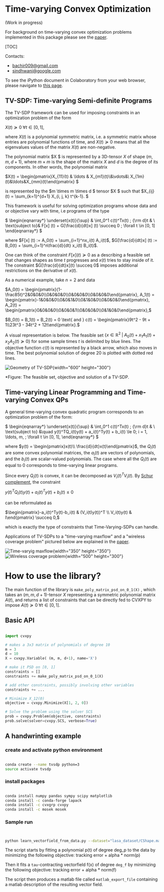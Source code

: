 # Time-varying Convex Optimization

(Work in progress)

For background on time-varying convex optimization problems implemented in this package please see the [paper][paper_location].

[TOC]

Contacts:

* bachir009@gmail.com
* sindhwani@google.com


To see the iPython document in Colaboratory from your web browser, please
navigate to [this page](https://colab.research.google.com/github/google-research/google-research/blob/master/tvsdp/tvsdp.ipynb).


## TV-SDP: Time-varying Semi-definite Programs

The TV-SDP framework can be used for imposing constraints in an optimization problem of the form

$X(t) \succeq 0 \; \forall t \in [0, 1],$

where $X(t)$ is a polynomial symmetric matrix, i.e. a symmetric matrix whose
entries are polynomial functions of time, and $X(t) \succeq 0$ means that all
the eigenvalues values of the matrix $X(t)$ are non-negative.

The polynomial matrix $X $ is represented by a 3D-tensor $X$ of shape $(m,
m, d+1)$, where $m \times m$ is the shape of the matrix $X$ and $d$ is
the degree of its components. In other words, the polynomial matrix

$X(t) = \begin{pmatrix}X_{11}(t) & \ldots & X_{m1}(t)\\&\vdots&\\
X_{1m}(t)&\ldots&X_{mm}(t)\end{pmatrix} $

is represented by the $m \times m \times d $ tensor $X $ such that
$X_{ij}(t) = \sum_{k=1}^{d+1} X_{i, j, k} t^{k-1}. $

This framework is useful for solving optimization programs whose data and or
objective vary with time, i.e programs of the type

$
\begin{eqnarray*}
\underset{x(t)}{\sup} & \int_0^1 c(t)^Tx(t) \; {\rm d}t & \\
\text{subject to}&  F[x] (t)  + G[\frac{d}{dt}x] (t)  \succeq 0 \; \forall t \in [0, 1]
\end{eqnarray*}
$

where $F[x] (t) := A_0(t) + \sum_{i=1}^nx_i(t) A_i(t)$, $G[\frac{d}{dt}x]
(t) := B_0(t) + \sum_{i=1}^n\frac{d}{dt} x_i(t) B_i(t)$.

One can think of the constraint $F [x] (t) \succeq 0$ as a describing a
feasible set that changes shapes as time $t$ progresses and $x(t)$ tries to
stay inside of it. The constraint $G[\frac{d}{dt}x](t) \succeq 0$ imposes
additional restrictions on the derivative of $x(t)$.

As a numerical example, take $n=2$ and data

$A_0(t) = \begin{pmatrix}(1-\frac85t)^2&0&0&0\\0&0&0&0\\0&0&0&0\\0&0&0&0\end{pmatrix}, A_1(t) = \begin{pmatrix}-1&0&0&0\\0&0&1&0\\0&1&0&0\\0&0&0&0\end{pmatrix}, A_2(t) = \begin{pmatrix}0&0&0&0\\0&0&0&1\\0&0&0&0\\0&1&0&0\end{pmatrix},$

$B_0(t) = B_1(t) = B_2(t) = 0 \text{ and } c(t) = \begin{pmatrix}9t^2 - 9t + 1\\23t^3 - 34t^2 + 12t\end{pmatrix}.$

A visual representation is below. The feasible set $\{x \in \mathbb R^2 \; |\;
A_0(t) + x_1 A_1(t) + x_2A_2(t) \succeq 0 \}$ for some sample times $t$ is
delimited by blue lines. The objective function $c(t)$ is represented by a
black arrow, which also moves in time. The best polynomial solution of degree 20
is plotted with dotted red lines.

![Geometry of TV-SDP](https://storage.googleapis.com/bachirelkhadir.com/time-varying-semidefinite-programs/example_tvsdp.png){width="600" height="300"}

*Figure: The feasible set, objective and solution of a TV-SDP.

## Time-varying Linear Programming and Time-varying Convex QPs
A general time-varying convex quadratic program corresponds to an optimization
problem of the form:

$
\begin{eqnarray*}
\underset{x(t)}{\sup} & \int_0^1 c(t)^Tx(t) \; {\rm d}t & \\
\text{subject to} &\quad  y(t)^TQ_i(t)y(t) + a_i(t)^Ty(t) +  b_i(t) \le 0\; i = 1, \ldots, m, \; \forall t \in [0, 1],
\end{eqnarray*}
$

where $y(t) = \begin{pmatrix}x(t)\\ \frac{d}{dt}x(t)\end{pmatrix}$, the
$Q_i(t)$ are some convex polynomial matrices, the $a_i(t)$ are vectors of
polynomials, and the $b_i(t)$ are scalar-valued polynomials. The case where
all the $Q_i(t)$ are equal to 0 corresponds to time-varying linear programs.

Since every $Q_i(t)$ is convex, it can be decomposed as $V_i(t)^TV_i(t)$. By
[Schur complement][schur], the constraint

$y(t)^TQ_i(t)y(t) + a_i(t)^Ty(t) +  b_i(t) \le 0$

can be reformulated as

$\begin{pmatrix}-a_i(t)^Ty(t)-b_i(t) & (V_i(t)y(t))^T \\ V_i(t)y(t) & I\end{pmatrix} \succeq 0,$

which is exactly the type of constraints that Time-Varying-SDPs can handle.

Applications of TV-SDPs to a "time-varying maxflow" and a "wireless coverage problem" pictured
below are explained in the [paper][paper_location].

![Time-varyig maxflow](https://storage.googleapis.com/bachirelkhadir.com/time-varying-semidefinite-programs/tv-maxflow.png){width="350" height="350"}
![Wireless coverage problem](https://storage.googleapis.com/bachirelkhadir.com/time-varying-semidefinite-programs/tv-wireless.png){width="500" height="300"}



# How to use the library?

The main function of the library is
`make_poly_matrix_psd_on_0_1(X)` , which takes an $(m, m,
d+1)\text{-tensor}$ $X$ representing a symmetric polynomial matrix $A(t)$,
and returns a list of constraints that can be directly fed to CVXPY to impose
$A(t) \succeq 0\; \forall t\in[0, 1]$.

## Basic API

```python

import cvxpy

# makes a 3x3 matrix of polynomials of degree 10
m = 3
d = 10
X = cvxpy.Variable( (m, m, d+1), name='X')

# make it PSD on [0, 1]
constraints = []
constraints += make_poly_matrix_psd_on_0_1(X)

# add other constraints, possibly involving other variables
constraints += ...

# Minimize X_12(0)
objective = cvxpy.Minimize(X[1, 2, 0])

# Solve the problem using the solver SCS
prob = cvxpy.Problem(objective, constraints)
prob.solve(solver=cvxpy.SCS, verbose=True)

```

## A handwrinting example

### create and activate python environment
```sh

conda create --name tvsdp python=3
source activate tvsdp

```

### install packages

```sh

conda install numpy pandas sympy scipy matplotlib
conda install -c conda-forge lapack
conda install -c cvxgrp cvxpy
conda install -c mosek mosek
```

### Sample run
```sh


python learn_vectorfield_from_data.py --dataset="lasa_dataset/CShape.mat" --matlab_export_file="matlab_code.m" --deg_p=2 --deg_f=2 --alpha_p=1e-2 --alpha_f=1e-2 --tau=0.1
```

The script starts by fitting a polynomial p(t) of degree deg_p to the data by minimizing the following objective:
tracking error + alpha * norm(p)

Then it fits a `tau`-contracting vectorfield f(x) of degree `deg_f` by minimizing the following objective:
tracking error + alpha * norm(f)

The script then produces a matlab file called `matlab_export_file` containing a matlab description of the resulting vector field.


[paper_location]: https://arxiv.org/pdf/1808.03994.pdf
[schur]: https://en.wikipedia.org/wiki/Schur_complement
